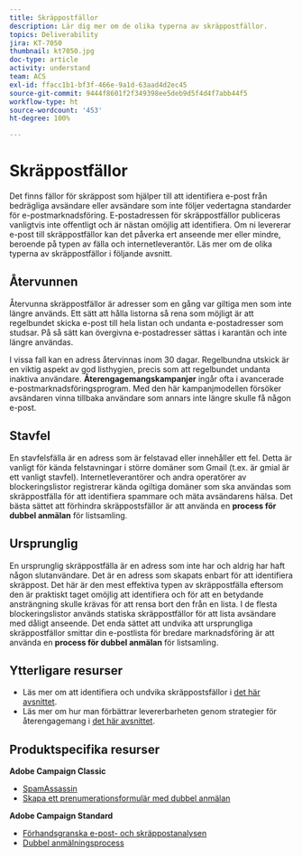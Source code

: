 ```yaml
---
title: Skräppostfällor
description: Lär dig mer om de olika typerna av skräppostfällor.
topics: Deliverability
jira: KT-7050
thumbnail: kt7050.jpg
doc-type: article
activity: understand
team: ACS
exl-id: ffacc1b1-bf3f-466e-9a1d-63aad4d2ec45
source-git-commit: 9444f8601f2f349398ee5deb9d5f4d4f7abb44f5
workflow-type: ht
source-wordcount: '453'
ht-degree: 100%

---
```


# Skräppostfällor

Det finns fällor för skräppost som hjälper till att identifiera e-post från bedrägliga avsändare eller avsändare som inte följer vedertagna standarder för e-postmarknadsföring. E-postadressen för skräppostfällor publiceras vanligtvis inte offentligt och är nästan omöjlig att identifiera. Om ni levererar e-post till skräppostfällor kan det påverka ert anseende mer eller mindre, beroende på typen av fälla och internetleverantör. Läs mer om de olika typerna av skräppostfällor i följande avsnitt.

## Återvunnen

Återvunna skräppostfällor är adresser som en gång var giltiga men som inte längre används. Ett sätt att hålla listorna så rena som möjligt är att regelbundet skicka e-post till hela listan och undanta e-postadresser som studsar. På så sätt kan övergivna e-postadresser sättas i karantän och inte längre användas.

I vissa fall kan en adress återvinnas inom 30 dagar. Regelbundna utskick är en viktig aspekt av god listhygien, precis som att regelbundet undanta inaktiva användare. **Återengagemangskampanjer** ingår ofta i avancerade e-postmarknadsföringsprogram. Med den här kampanjmodellen försöker avsändaren vinna tillbaka användare som annars inte längre skulle få någon e-post.

## Stavfel

En stavfelsfälla är en adress som är felstavad eller innehåller ett fel. Detta är vanligt för kända felstavningar i större domäner som Gmail (t.ex. är gmial är ett vanligt stavfel). Internetleverantörer och andra operatörer av blockeringslistor registrerar kända ogiltiga domäner som ska användas som skräppostfälla för att identifiera spammare och mäta avsändarens hälsa. Det bästa sättet att förhindra skräppostsfällor är att använda en **process för dubbel anmälan** för listsamling.

## Ursprunglig

En ursprunglig skräppostfälla är en adress som inte har och aldrig har haft någon slutanvändare. Det är en adress som skapats enbart för att identifiera skräppost. Det här är den mest effektiva typen av skräppostfälla eftersom den är praktiskt taget omöjlig att identifiera och för att en betydande ansträngning skulle krävas för att rensa bort den från en lista. I de flesta blockeringslistor används statiska skräppostfällor för att lista avsändare med dåligt anseende. Det enda sättet att undvika att ursprungliga skräppostfällor smittar din e-postlista för bredare marknadsföring är att använda en **process för dubbel anmälan** för listsamling.

## Ytterligare resurser

* Läs mer om att identifiera och undvika skräppostsfällor i [det här avsnittet](/help/additional-resources/all-about-spam-traps.md).
* Läs mer om hur man förbättrar levererbarheten genom strategier för återengagemang i [det här avsnittet](/help/additional-resources/re-engagement.md).

## Produktspecifika resurser

**Adobe Campaign Classic**

* [SpamAssassin](https://experienceleague.adobe.com/docs/campaign-classic/using/sending-messages/deliverability-management/spamassassin.html?lang=sv#using-spamassassin)
* [Skapa ett prenumerationsformulär med dubbel anmälan](https://experienceleague.adobe.com/docs/campaign-classic/using/designing-content/web-forms/use-cases—web-forms.html?lang=sv#create-a-subscription—form-with-double-opt-in)

**Adobe Campaign Standard**

* [Förhandsgranska e-post- och skräppostanalysen](https://experienceleague.adobe.com/docs/campaign-standard-learn/tutorials/designing-content/email-designer/preview-your-email.html?lang=sv#designing-content)
* [Dubbel anmälningsprocess](https://experienceleague.adobe.com/docs/campaign-standard/using/communication-channels/landing-pages/setting-up-a-double-opt-in-process.html?lang=sv#communication-channels)
